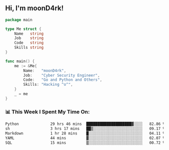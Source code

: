 <h2> Hi, I'm moonD4rk!</h2>

```go
package main

type Me struct {
	Name   string
	Job    string
	Code   string
	Skills string
}

func main() {
	me := &Me{
		Name:   "moonD4rk",
		Job:    "Cyber Security Engineer",
		Code:   "Go and Python and Others",
		Skills: "Hacking ^o^",
	}
	_ = me
}
```

<h3>📊 This Week I Spent My Time On:</h3>
<!-- <img align='right' src="https://github-readme-stats.vercel.app/api?username=moond4rk&show_icons=true&theme=radical", width="300" height="150"> -->

<!--START_SECTION:waka-->

```txt
Python              29 hrs 46 mins  ████████████████████▓░░░░   82.86 %
sh                  3 hrs 17 mins   ██▒░░░░░░░░░░░░░░░░░░░░░░   09.17 %
Markdown            1 hr 28 mins    █░░░░░░░░░░░░░░░░░░░░░░░░   04.11 %
YAML                44 mins         ▓░░░░░░░░░░░░░░░░░░░░░░░░   02.07 %
SQL                 15 mins         ▒░░░░░░░░░░░░░░░░░░░░░░░░   00.72 %
```

<!--END_SECTION:waka-->

